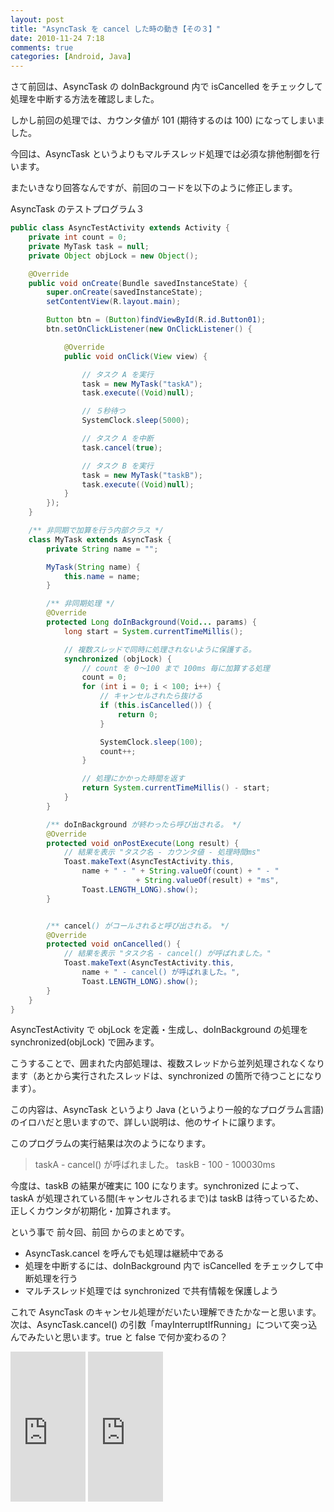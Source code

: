```yaml
---
layout: post
title: "AsyncTask を cancel した時の動き【その３】"
date: 2010-11-24 7:18
comments: true
categories: [Android, Java]
---
```

さて前回は、AsyncTask の doInBackground 内で isCancelled をチェックして処理を中断する方法を確認しました。
<!--more-->
しかし前回の処理では、カウンタ値が 101 (期待するのは 100) になってしまいました。

今回は、AsyncTask というよりもマルチスレッド処理では必須な排他制御を行います。

またいきなり回答なんですが、前回のコードを以下のように修正します。

AsyncTask のテストプログラム３

```java
public class AsyncTestActivity extends Activity {
    private int count = 0;
    private MyTask task = null;
    private Object objLock = new Object();

    @Override
    public void onCreate(Bundle savedInstanceState) {
        super.onCreate(savedInstanceState);
        setContentView(R.layout.main);

        Button btn = (Button)findViewById(R.id.Button01);
        btn.setOnClickListener(new OnClickListener() {

            @Override
            public void onClick(View view) {

                // タスク A を実行
                task = new MyTask("taskA");
                task.execute((Void)null);

                // ５秒待つ
                SystemClock.sleep(5000);

                // タスク A を中断
                task.cancel(true);

                // タスク B を実行
                task = new MyTask("taskB");
                task.execute((Void)null);
            }
        });
    }

    /** 非同期で加算を行う内部クラス */
    class MyTask extends AsyncTask {
        private String name = "";

        MyTask(String name) {
            this.name = name;
        }

        /** 非同期処理 */
        @Override
        protected Long doInBackground(Void... params) {
            long start = System.currentTimeMillis();

            // 複数スレッドで同時に処理されないように保護する。
            synchronized (objLock) {
                // count を 0～100 まで 100ms 毎に加算する処理
                count = 0;
                for (int i = 0; i < 100; i++) {
                    // キャンセルされたら抜ける
                    if (this.isCancelled()) {
                        return 0;
                    }

                    SystemClock.sleep(100);
                    count++;
                }

                // 処理にかかった時間を返す
                return System.currentTimeMillis() - start;
            }
        }

        /** doInBackground が終わったら呼び出される。 */
        @Override
        protected void onPostExecute(Long result) {
            // 結果を表示 "タスク名 - カウンタ値 - 処理時間ms"
            Toast.makeText(AsyncTestActivity.this,
                name + " - " + String.valueOf(count) + " - " 
                            + String.valueOf(result) + "ms",
                Toast.LENGTH_LONG).show();
        }


        /** cancel() がコールされると呼び出される。 */
        @Override
        protected void onCancelled() {
            // 結果を表示 "タスク名 - cancel() が呼ばれました。"
            Toast.makeText(AsyncTestActivity.this,
                name + " - cancel() が呼ばれました。",
                Toast.LENGTH_LONG).show();
        }
    }
}
```

AsyncTestActivity で objLock を定義・生成し、doInBackground の処理を synchronized(objLock) で囲みます。

こうすることで、囲まれた内部処理は、複数スレッドから並列処理されなくなります（あとから実行されたスレッドは、synchronized の箇所で待つことになります）。

この内容は、AsyncTask というより Java (というより一般的なプログラム言語) のイロハだと思いますので、詳しい説明は、他のサイトに譲ります。

このプログラムの実行結果は次のようになります。

> taskA - cancel() が呼ばれました。
> taskB - 100 - 100030ms

今度は、taskB の結果が確実に 100 になります。synchronized によって、taskA が処理されている間(キャンセルされるまで)は taskB は待っているため、正しくカウンタが初期化・加算されます。

という事で 前々回、前回 からのまとめです。

* AsyncTask.cancel を呼んでも処理は継続中である
* 処理を中断するには、doInBackground 内で isCancelled をチェックして中断処理を行う
* マルチスレッド処理では synchronized で共有情報を保護しよう

これで AsyncTask のキャンセル処理がだいたい理解できたかなーと思います。 次は、AsyncTask.cancel() の引数「mayInterruptIfRunning」について突っ込んでみたいと思います。true と false で何か変わるの？

<iframe src="http://rcm-fe.amazon-adsystem.com/e/cm?lt1=_blank&bc1=000000&IS2=1&bg1=FFFFFF&fc1=000000&lc1=0000FF&t=oku2008-22&o=9&p=8&l=as4&m=amazon&f=ifr&ref=ss_til&asins=B00KNOQ8UE" style="width:120px;height:240px;" scrolling="no" marginwidth="0" marginheight="0" frameborder="0"></iframe>

<iframe src="http://rcm-fe.amazon-adsystem.com/e/cm?lt1=_blank&bc1=000000&IS2=1&bg1=FFFFFF&fc1=000000&lc1=0000FF&t=oku2008-22&o=9&p=8&l=as4&m=amazon&f=ifr&ref=ss_til&asins=B00KX5FKCA" style="width:120px;height:240px;" scrolling="no" marginwidth="0" marginheight="0" frameborder="0"></iframe>
